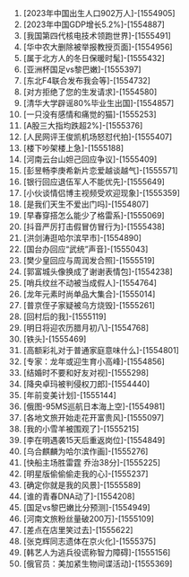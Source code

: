 
1. [2023年中国出生人口902万人]-[1554905]
1. [2023年中国GDP增长5.2%]-[1554887]
1. [我国第四代核电技术领跑世界]-[1555491]
1. [华中农大删除被举报教授页面]-[1554956]
1. [属于北方人的冬日保暖时髦]-[1555432]
1. [亚洲杯国足vs黎巴嫩]-[1555397]
1. [东北F4联合发布我会等]-[1554732]
1. [对方拒绝了您的生发请求]-[1554580]
1. [清华大学辟谣80%毕业生出国]-[1554857]
1. [一只没有感情和痛觉的猫]-[1555253]
1. [A股三大指均跌超2%]-[1555376]
1. [人民网评王俊凯机场怒怼代拍]-[1555407]
1. [楼下吵架楼上急]-[1555188]
1. [河南云台山妲己回应争议]-[1555409]
1. [彭昱畅李庚希新片恋爱越谈越气]-[1555571]
1. [银行回应退伍军人不能优先]-[1555649]
1. [小伙谈情侣博主视频受欢迎现象]-[1555359]
1. [是我们天生不爱出门吗]-[1554807]
1. [早春穿搭怎么能少了格雷系]-[1555069]
1. [抖音严厉打击假冒仿冒行为]-[1555438]
1. [洪剑涛逛哈尔滨早市]-[1554890]
1. [国台办回应“武统”声音]-[1555043]
1. [樊少皇回应与周润发合照]-[1555519]
1. [郭富城头像换成了谢谢表情包]-[1554238]
1. [哨兵纹丝不动被当成假人]-[1554764]
1. [龙年元素时尚单品大集合]-[1555014]
1. [普京侄子家疑被乌方烧毁]-[1555261]
1. [回村后的我]-[1555119]
1. [明日将迎农历腊月初八]-[1554768]
1. [铁头]-[1555469]
1. [高额彩礼对于普通家庭意味什么]-[1554801]
1. [专家：龙年或迎生育小高峰]-[1554856]
1. [结婚时不要和好友对视]-[1555298]
1. [降央卓玛被判侵权刀郎]-[1554440]
1. [年前变美计划]-[1555144]
1. [俄图-95MS巡航日本海上空]-[1554981]
1. [各地文旅开始走花开富贵风]-[1555097]
1. [我的小雪羊被围观了]-[1555215]
1. [李在明遇袭15天后重返岗位]-[1554849]
1. [乌合麒麟为哈尔滨作画]-[1555276]
1. [快船主场胜雷霆 乔治38分]-[1555225]
1. [明星版偷偷偷走我的心]-[1555237]
1. [确定你就是我的风景]-[1555589]
1. [谁的青春DNA动了]-[1554208]
1. [国足vs黎巴嫩比分预测]-[1554949]
1. [河南文旅粉丝量破200万]-[1555109]
1. [差点在店里笑过去]-[1555622]
1. [张克辉同志遗体在京火化]-[1555375]
1. [韩艺人为逃兵役谎称智力障碍]-[1555156]
1. [俄官员：美加紧生物间谍活动]-[1555369]